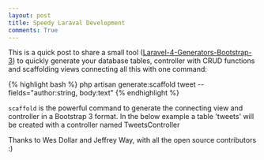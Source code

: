 ```yaml
---
layout: post
title: Speedy Laraval Development
comments: True
---
```


This is a quick post to share a small tool ([Laravel-4-Generators-Bootstrap-3](https://github.com/wdollar/Laravel-4-Generators-Bootstrap-3)) to quickly generate your database tables, controller with CRUD functions and scaffolding views connecting all this with one command:

{% highlight bash %}
php artisan generate:scaffold tweet --fields="author:string, body:text"
{% endhighlight %}

`scaffold` is the powerful command to generate the connecting view and controller in a Bootstrap 3 format. In the below example a table 'tweets' will be created with a controller named TweetsController




Thanks to Wes Dollar and Jeffrey Way, with all the open source contributors :)

